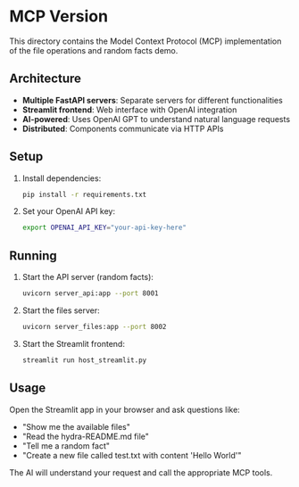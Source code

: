 # MCP Version

This directory contains the Model Context Protocol (MCP) implementation of the file operations and random facts demo.

## Architecture

- **Multiple FastAPI servers**: Separate servers for different functionalities
- **Streamlit frontend**: Web interface with OpenAI integration
- **AI-powered**: Uses OpenAI GPT to understand natural language requests
- **Distributed**: Components communicate via HTTP APIs

## Setup

1. Install dependencies:
   ```bash
   pip install -r requirements.txt
   ```

2. Set your OpenAI API key:
   ```bash
   export OPENAI_API_KEY="your-api-key-here"
   ```

## Running

1. Start the API server (random facts):
   ```bash
   uvicorn server_api:app --port 8001
   ```

2. Start the files server:
   ```bash
   uvicorn server_files:app --port 8002
   ```

3. Start the Streamlit frontend:
   ```bash
   streamlit run host_streamlit.py
   ```

## Usage

Open the Streamlit app in your browser and ask questions like:
- "Show me the available files"
- "Read the hydra-README.md file"
- "Tell me a random fact"
- "Create a new file called test.txt with content 'Hello World'"

The AI will understand your request and call the appropriate MCP tools. 